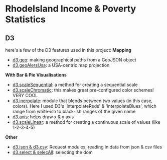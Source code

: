 # RhodeIsland Income & Poverty Statistics

## D3
here's a few of the D3 features used in this project: 
**Mapping**
- [d3.geo](https://github.com/d3/d3-geo): making geographical paths from a GeoJSON object 
- [d3.geoAlersUsa](https://github.com/d3/d3-geo#geoAlbersUsa): a USA-centric map projection

**With Bar & Pie Visualisations**
- [d3.scaleSequential](https://github.com/d3/d3-scale#scaleSequential): a method for creating a sequential scale
- [d3.scaleChromatic](https://github.com/d3/d3-scale-chromatic#d3-scale-chromatic): this makes great pre-configured color schemes! VERY COOL
- [d3.inerpolate](https://github.com/d3/d3-interpolate#d3-interpolate): module that blends between two values (in this case, colors). Here I used D3's 'interpolateReds' & 'interpolateBlues', which range from white-ish to black-ish ranges of the given name
- [d3.axis](https://github.com/d3/d3-axis#d3-axis): helps draw x & y axis
- [d3.scaleLinear](https://github.com/d3/d3-scale#scaleLinear): a method for creating a continuous scale of values (like 1-2-3-4-5)

**Other**
- [d3.json & d3.csv](https://github.com/d3/d3-request/blob/master/README.md#d3-request): Request modules, reading in data from json & csv files
- [d3.select & selecAll](https://github.com/d3/d3-selection#d3-selection): selecting the dom


